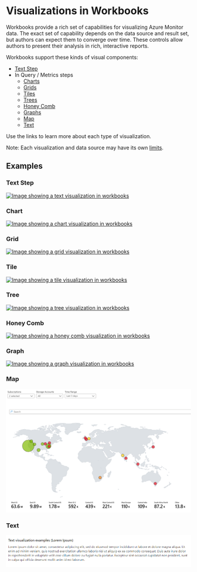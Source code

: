 # Visualizations in Workbooks

Workbooks provide a rich set of capabilities for visualizing Azure Monitor data. The exact set of capability depends on the data source and result set, but authors can expect them to converge over time. These controls allow authors to present their analysis in rich, interactive reports. 

Workbooks support these kinds of visual components:
* [Text Step](Text.md)
* In Query / Metrics steps
    * [Charts](Chart.md)
    * [Grids](Grid.md)
    * [Tiles](Tiles.md)
    * [Trees](Tree.md)
    * [Honey Comb](HoneyComb.md)
    * [Graphs](Graph.md)
    * [Map](Map.md)
    * [Text](TextVisualization.md)

Use the links to learn more about each type of visualization.

Note: Each visualization and data source may have its own [limits](../DataSources/Limits.md).

## Examples
### Text Step
[![Image showing a text visualization in workbooks](../Images/TextExample.png)](Text.md)

### Chart
[![Image showing a chart visualization in workbooks](../Images/ChartExample.png)](Chart.md)

### Grid
[![Image showing a grid visualization in workbooks](../Images/GridExample.png)](Grid.md)

### Tile
[![Image showing a tile visualization in workbooks](../Images/TileExample.png)](Tiles.md)

### Tree
[![Image showing a tree visualization in workbooks](../Images/TreeExample.png)](Tree.md)

### Honey Comb
[![Image showing a honey comb visualization in workbooks](../Images/HoneyCombCpuExample.png)](HoneyComb.md)

### Graph
[![Image showing a graph visualization in workbooks](../Images/GraphExample.png)](Graph.md)

### Map
[![Image showing a map visualization in workbooks](../Images/MapExample.png)](Map.md)

### Text
[![Image showing a text query visualization in workbooks](../Images/TextVisualizationExample.png)](TextVisualization.md)
